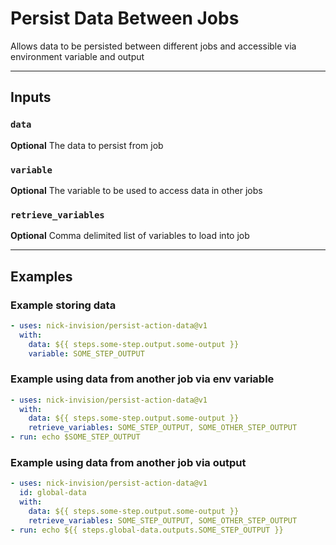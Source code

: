 # Persist Data Between Jobs

Allows data to be persisted between different jobs and accessible via environment variable and output

---

## **Inputs**

### **`data`**

**Optional** The data to persist from job

### **`variable`**

**Optional** The variable to be used to access data in other jobs

### **`retrieve_variables`**

**Optional** Comma delimited list of variables to load into job

---

## **Examples**

### Example storing data

```yaml
- uses: nick-invision/persist-action-data@v1
  with:
    data: ${{ steps.some-step.output.some-output }}
    variable: SOME_STEP_OUTPUT
```

### Example using data from another job via env variable

```yaml
- uses: nick-invision/persist-action-data@v1
  with:
    data: ${{ steps.some-step.output.some-output }}
    retrieve_variables: SOME_STEP_OUTPUT, SOME_OTHER_STEP_OUTPUT
- run: echo $SOME_STEP_OUTPUT
```

### Example using data from another job via output

```yaml
- uses: nick-invision/persist-action-data@v1
  id: global-data
  with:
    data: ${{ steps.some-step.output.some-output }}
    retrieve_variables: SOME_STEP_OUTPUT, SOME_OTHER_STEP_OUTPUT
- run: echo ${{ steps.global-data.outputs.SOME_STEP_OUTPUT }}
```
